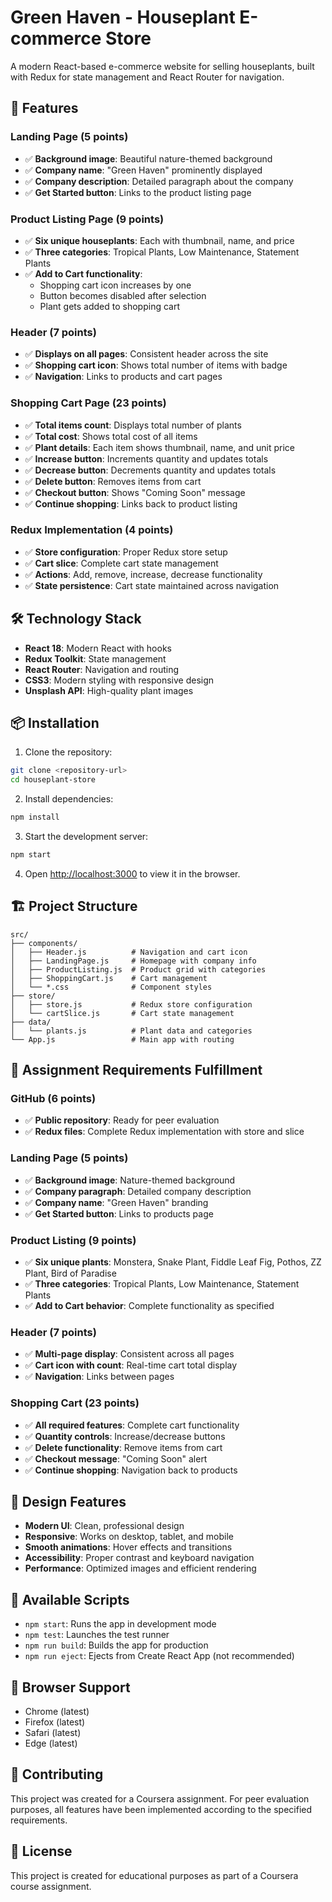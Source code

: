 # Green Haven - Houseplant E-commerce Store

A modern React-based e-commerce website for selling houseplants, built with Redux for state management and React Router for navigation.

## 🚀 Features

### Landing Page (5 points)
- ✅ **Background image**: Beautiful nature-themed background
- ✅ **Company name**: "Green Haven" prominently displayed
- ✅ **Company description**: Detailed paragraph about the company
- ✅ **Get Started button**: Links to the product listing page

### Product Listing Page (9 points)
- ✅ **Six unique houseplants**: Each with thumbnail, name, and price
- ✅ **Three categories**: Tropical Plants, Low Maintenance, Statement Plants
- ✅ **Add to Cart functionality**: 
  - Shopping cart icon increases by one
  - Button becomes disabled after selection
  - Plant gets added to shopping cart

### Header (7 points)
- ✅ **Displays on all pages**: Consistent header across the site
- ✅ **Shopping cart icon**: Shows total number of items with badge
- ✅ **Navigation**: Links to products and cart pages

### Shopping Cart Page (23 points)
- ✅ **Total items count**: Displays total number of plants
- ✅ **Total cost**: Shows total cost of all items
- ✅ **Plant details**: Each item shows thumbnail, name, and unit price
- ✅ **Increase button**: Increments quantity and updates totals
- ✅ **Decrease button**: Decrements quantity and updates totals
- ✅ **Delete button**: Removes items from cart
- ✅ **Checkout button**: Shows "Coming Soon" message
- ✅ **Continue shopping**: Links back to product listing

### Redux Implementation (4 points)
- ✅ **Store configuration**: Proper Redux store setup
- ✅ **Cart slice**: Complete cart state management
- ✅ **Actions**: Add, remove, increase, decrease functionality
- ✅ **State persistence**: Cart state maintained across navigation

## 🛠️ Technology Stack

- **React 18**: Modern React with hooks
- **Redux Toolkit**: State management
- **React Router**: Navigation and routing
- **CSS3**: Modern styling with responsive design
- **Unsplash API**: High-quality plant images

## 📦 Installation

1. Clone the repository:
```bash
git clone <repository-url>
cd houseplant-store
```

2. Install dependencies:
```bash
npm install
```

3. Start the development server:
```bash
npm start
```

4. Open [http://localhost:3000](http://localhost:3000) to view it in the browser.

## 🏗️ Project Structure

```
src/
├── components/
│   ├── Header.js          # Navigation and cart icon
│   ├── LandingPage.js     # Homepage with company info
│   ├── ProductListing.js  # Product grid with categories
│   ├── ShoppingCart.js    # Cart management
│   └── *.css              # Component styles
├── store/
│   ├── store.js           # Redux store configuration
│   └── cartSlice.js       # Cart state management
├── data/
│   └── plants.js          # Plant data and categories
└── App.js                 # Main app with routing
```

## 🎯 Assignment Requirements Fulfillment

### GitHub (6 points)
- ✅ **Public repository**: Ready for peer evaluation
- ✅ **Redux files**: Complete Redux implementation with store and slice

### Landing Page (5 points)
- ✅ **Background image**: Nature-themed background
- ✅ **Company paragraph**: Detailed company description
- ✅ **Company name**: "Green Haven" branding
- ✅ **Get Started button**: Links to products page

### Product Listing (9 points)
- ✅ **Six unique plants**: Monstera, Snake Plant, Fiddle Leaf Fig, Pothos, ZZ Plant, Bird of Paradise
- ✅ **Three categories**: Tropical Plants, Low Maintenance, Statement Plants
- ✅ **Add to Cart behavior**: Complete functionality as specified

### Header (7 points)
- ✅ **Multi-page display**: Consistent across all pages
- ✅ **Cart icon with count**: Real-time cart total display
- ✅ **Navigation**: Links between pages

### Shopping Cart (23 points)
- ✅ **All required features**: Complete cart functionality
- ✅ **Quantity controls**: Increase/decrease buttons
- ✅ **Delete functionality**: Remove items from cart
- ✅ **Checkout message**: "Coming Soon" alert
- ✅ **Continue shopping**: Navigation back to products

## 🎨 Design Features

- **Modern UI**: Clean, professional design
- **Responsive**: Works on desktop, tablet, and mobile
- **Smooth animations**: Hover effects and transitions
- **Accessibility**: Proper contrast and keyboard navigation
- **Performance**: Optimized images and efficient rendering

## 🔧 Available Scripts

- `npm start`: Runs the app in development mode
- `npm test`: Launches the test runner
- `npm run build`: Builds the app for production
- `npm run eject`: Ejects from Create React App (not recommended)

## 📱 Browser Support

- Chrome (latest)
- Firefox (latest)
- Safari (latest)
- Edge (latest)

## 🤝 Contributing

This project was created for a Coursera assignment. For peer evaluation purposes, all features have been implemented according to the specified requirements.

## 📄 License

This project is created for educational purposes as part of a Coursera course assignment.
